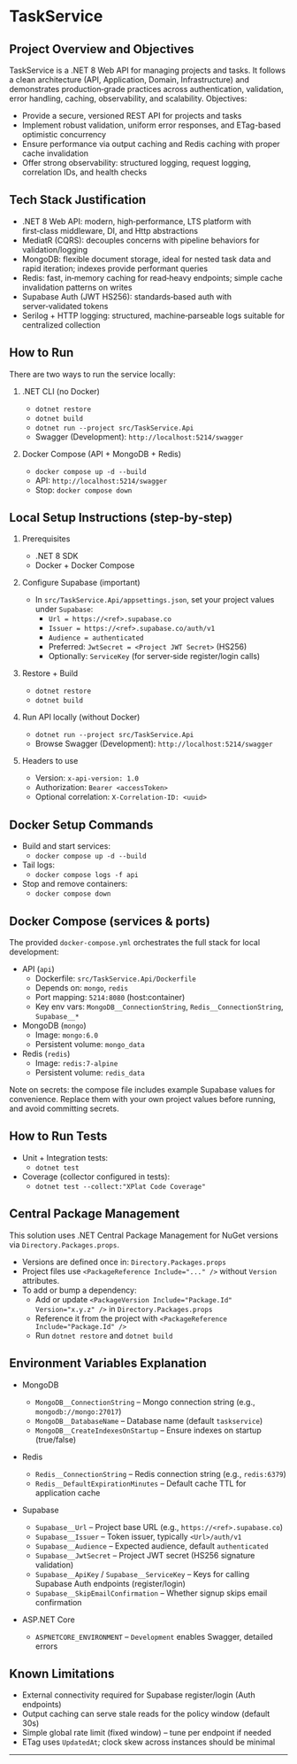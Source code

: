 # TaskService

## Project Overview and Objectives

TaskService is a .NET 8 Web API for managing projects and tasks. It follows a clean architecture (API, Application, Domain, Infrastructure) and demonstrates production‑grade practices across authentication, validation, error handling, caching, observability, and scalability. Objectives:
- Provide a secure, versioned REST API for projects and tasks
- Implement robust validation, uniform error responses, and ETag-based optimistic concurrency
- Ensure performance via output caching and Redis caching with proper cache invalidation
- Offer strong observability: structured logging, request logging, correlation IDs, and health checks

## Tech Stack Justification
- .NET 8 Web API: modern, high‑performance, LTS platform with first‑class middleware, DI, and Http abstractions
- MediatR (CQRS): decouples concerns with pipeline behaviors for validation/logging
- MongoDB: flexible document storage, ideal for nested task data and rapid iteration; indexes provide performant queries
- Redis: fast, in‑memory caching for read‑heavy endpoints; simple cache invalidation patterns on writes
- Supabase Auth (JWT HS256): standards‑based auth with server‑validated tokens
- Serilog + HTTP logging: structured, machine‑parseable logs suitable for centralized collection

## How to Run
There are two ways to run the service locally:

1) .NET CLI (no Docker)
   - `dotnet restore`
   - `dotnet build`
   - `dotnet run --project src/TaskService.Api`
   - Swagger (Development): `http://localhost:5214/swagger`

2) Docker Compose (API + MongoDB + Redis)
   - `docker compose up -d --build`
   - API: `http://localhost:5214/swagger`
   - Stop: `docker compose down`

## Local Setup Instructions (step‑by‑step)
1) Prerequisites
   - .NET 8 SDK
   - Docker + Docker Compose

2) Configure Supabase (important)
   - In `src/TaskService.Api/appsettings.json`, set your project values under `Supabase`:
     - `Url = https://<ref>.supabase.co`
     - `Issuer = https://<ref>.supabase.co/auth/v1`
     - `Audience = authenticated`
     - Preferred: `JwtSecret = <Project JWT Secret>` (HS256)
     - Optionally: `ServiceKey` (for server‑side register/login calls)

3) Restore + Build
   - `dotnet restore`
   - `dotnet build`

4) Run API locally (without Docker)
   - `dotnet run --project src/TaskService.Api`
   - Browse Swagger (Development): `http://localhost:5214/swagger`

5) Headers to use
   - Version: `x-api-version: 1.0`
   - Authorization: `Bearer <accessToken>`
   - Optional correlation: `X-Correlation-ID: <uuid>`

## Docker Setup Commands
- Build and start services:
  - `docker compose up -d --build`
- Tail logs:
  - `docker compose logs -f api`
- Stop and remove containers:
  - `docker compose down`

## Docker Compose (services & ports)
The provided `docker-compose.yml` orchestrates the full stack for local development:

- API (`api`)
  - Dockerfile: `src/TaskService.Api/Dockerfile`
  - Depends on: `mongo`, `redis`
  - Port mapping: `5214:8080` (host:container)
  - Key env vars: `MongoDB__ConnectionString`, `Redis__ConnectionString`, `Supabase__*`
- MongoDB (`mongo`)
  - Image: `mongo:6.0`
  - Persistent volume: `mongo_data`
- Redis (`redis`)
  - Image: `redis:7-alpine`
  - Persistent volume: `redis_data`

Note on secrets: the compose file includes example Supabase values for convenience. Replace them with your own project values before running, and avoid committing secrets.

## How to Run Tests
- Unit + Integration tests:
  - `dotnet test`
- Coverage (collector configured in tests):
  - `dotnet test --collect:"XPlat Code Coverage"`

## Central Package Management
This solution uses .NET Central Package Management for NuGet versions via `Directory.Packages.props`.

- Versions are defined once in: `Directory.Packages.props`
- Project files use `<PackageReference Include="..." />` without `Version` attributes.
- To add or bump a dependency:
  - Add or update `<PackageVersion Include="Package.Id" Version="x.y.z" />` in `Directory.Packages.props`
  - Reference it from the project with `<PackageReference Include="Package.Id" />`
  - Run `dotnet restore` and `dotnet build`

## Environment Variables Explanation
- MongoDB
  - `MongoDB__ConnectionString` – Mongo connection string (e.g., `mongodb://mongo:27017`)
  - `MongoDB__DatabaseName` – Database name (default `taskservice`)
  - `MongoDB__CreateIndexesOnStartup` – Ensure indexes on startup (true/false)

- Redis
  - `Redis__ConnectionString` – Redis connection string (e.g., `redis:6379`)
  - `Redis__DefaultExpirationMinutes` – Default cache TTL for application cache

- Supabase
  - `Supabase__Url` – Project base URL (e.g., `https://<ref>.supabase.co`)
  - `Supabase__Issuer` – Token issuer, typically `<Url>/auth/v1`
  - `Supabase__Audience` – Expected audience, default `authenticated`
  - `Supabase__JwtSecret` – Project JWT secret (HS256 signature validation)
  - `Supabase__ApiKey` / `Supabase__ServiceKey` – Keys for calling Supabase Auth endpoints (register/login)
  - `Supabase__SkipEmailConfirmation` – Whether signup skips email confirmation

- ASP.NET Core
  - `ASPNETCORE_ENVIRONMENT` – `Development` enables Swagger, detailed errors

## Known Limitations
- External connectivity required for Supabase register/login (Auth endpoints)
- Output caching can serve stale reads for the policy window (default 30s)
- Simple global rate limit (fixed window) – tune per endpoint if needed
- ETag uses `UpdatedAt`; clock skew across instances should be minimal

---
